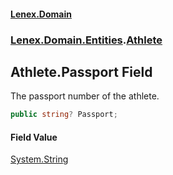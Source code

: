 #### [Lenex.Domain](index.md 'index')
### [Lenex.Domain.Entities](Lenex.Domain.Entities.md 'Lenex.Domain.Entities').[Athlete](Lenex.Domain.Entities.Athlete.md 'Lenex.Domain.Entities.Athlete')

## Athlete.Passport Field

The passport number of the athlete.

```csharp
public string? Passport;
```

#### Field Value
[System.String](https://docs.microsoft.com/en-us/dotnet/api/System.String 'System.String')